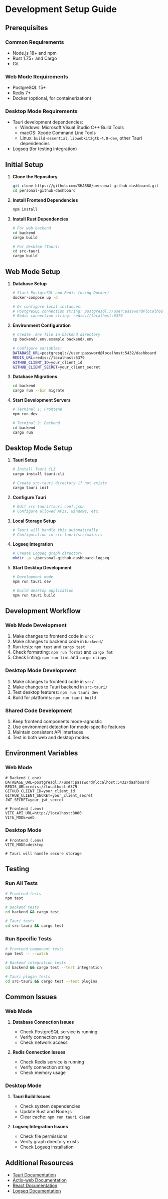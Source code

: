 # Development Setup Guide

## Prerequisites

### Common Requirements

- Node.js 18+ and npm
- Rust 1.75+ and Cargo
- Git

### Web Mode Requirements

- PostgreSQL 15+
- Redis 7+
- Docker (optional, for containerization)

### Desktop Mode Requirements

- Tauri development dependencies:
  - Windows: Microsoft Visual Studio C++ Build Tools
  - macOS: Xcode Command Line Tools
  - Linux: `build-essential`, `libwebkit2gtk-4.0-dev`, other Tauri dependencies
- Logseq (for testing integration)

## Initial Setup

1. **Clone the Repository**

   ```bash
   git clone https://github.com/SHA888/personal-github-dashboard.git
   cd personal-github-dashboard
   ```

2. **Install Frontend Dependencies**

   ```bash
   npm install
   ```

3. **Install Rust Dependencies**

   ```bash
   # For web backend
   cd backend
   cargo build

   # For desktop (Tauri)
   cd src-tauri
   cargo build
   ```

## Web Mode Setup

1. **Database Setup**

   ```bash
   # Start PostgreSQL and Redis (using Docker)
   docker-compose up -d

   # Or configure local instances:
   # PostgreSQL connection string: postgresql://user:password@localhost:5432/dashboard
   # Redis connection string: redis://localhost:6379
   ```

2. **Environment Configuration**

   ```bash
   # Create .env file in backend directory
   cp backend/.env.example backend/.env

   # Configure variables:
   DATABASE_URL=postgresql://user:password@localhost:5432/dashboard
   REDIS_URL=redis://localhost:6379
   GITHUB_CLIENT_ID=your_client_id
   GITHUB_CLIENT_SECRET=your_client_secret
   ```

3. **Database Migrations**

   ```bash
   cd backend
   cargo run --bin migrate
   ```

4. **Start Development Servers**

   ```bash
   # Terminal 1: Frontend
   npm run dev

   # Terminal 2: Backend
   cd backend
   cargo run
   ```

## Desktop Mode Setup

1. **Tauri Setup**

   ```bash
   # Install Tauri CLI
   cargo install tauri-cli

   # Create src-tauri directory if not exists
   cargo tauri init
   ```

2. **Configure Tauri**

   ```bash
   # Edit src-tauri/tauri.conf.json
   # Configure allowed APIs, windows, etc.
   ```

3. **Local Storage Setup**

   ```bash
   # Tauri will handle this automatically
   # Configuration in src-tauri/src/main.rs
   ```

4. **Logseq Integration**

   ```bash
   # Create Logseq graph directory
   mkdir -p ~/personal-github-dashboard-logseq
   ```

5. **Start Desktop Development**

   ```bash
   # Development mode
   npm run tauri dev

   # Build desktop application
   npm run tauri build
   ```

## Development Workflow

### Web Mode Development

1. Make changes to frontend code in `src/`
2. Make changes to backend code in `backend/`
3. Run tests: `npm test` and `cargo test`
4. Check formatting: `npm run format` and `cargo fmt`
5. Check linting: `npm run lint` and `cargo clippy`

### Desktop Mode Development

1. Make changes to frontend code in `src/`
2. Make changes to Tauri backend in `src-tauri/`
3. Test desktop features: `npm run tauri dev`
4. Build for platforms: `npm run tauri build`

### Shared Code Development

1. Keep frontend components mode-agnostic
2. Use environment detection for mode-specific features
3. Maintain consistent API interfaces
4. Test in both web and desktop modes

## Environment Variables

### Web Mode

```env
# Backend (.env)
DATABASE_URL=postgresql://user:password@localhost:5432/dashboard
REDIS_URL=redis://localhost:6379
GITHUB_CLIENT_ID=your_client_id
GITHUB_CLIENT_SECRET=your_client_secret
JWT_SECRET=your_jwt_secret

# Frontend (.env)
VITE_API_URL=http://localhost:8000
VITE_MODE=web
```

### Desktop Mode

```env
# Frontend (.env)
VITE_MODE=desktop

# Tauri will handle secure storage
```

## Testing

### Run All Tests

```bash
# Frontend tests
npm test

# Backend tests
cd backend && cargo test

# Tauri tests
cd src-tauri && cargo test
```

### Run Specific Tests

```bash
# Frontend component tests
npm test -- --watch

# Backend integration tests
cd backend && cargo test --test integration

# Tauri plugin tests
cd src-tauri && cargo test --test plugins
```

## Common Issues

### Web Mode

1. **Database Connection Issues**

   - Check PostgreSQL service is running
   - Verify connection string
   - Check network access

2. **Redis Connection Issues**
   - Check Redis service is running
   - Verify connection string
   - Check memory usage

### Desktop Mode

1. **Tauri Build Issues**

   - Check system dependencies
   - Update Rust and Node.js
   - Clear cache: `npm run tauri clean`

2. **Logseq Integration Issues**
   - Check file permissions
   - Verify graph directory exists
   - Check Logseq installation

## Additional Resources

- [Tauri Documentation](https://tauri.app/v1/guides/)
- [Actix-web Documentation](https://actix.rs/docs/)
- [React Documentation](https://react.dev/)
- [Logseq Documentation](https://docs.logseq.com/)
